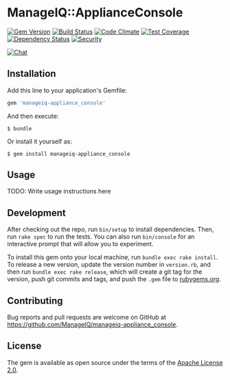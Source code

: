 # ManageIQ::ApplianceConsole

[![Gem Version](https://badge.fury.io/rb/manageiq-appliance_console.svg)](http://badge.fury.io/rb/manageiq-appliance_console)
[![Build Status](https://travis-ci.org/ManageIQ/manageiq-appliance_console.svg)](https://travis-ci.org/ManageIQ/manageiq-appliance_console)
[![Code Climate](https://codeclimate.com/github/ManageIQ/manageiq-appliance_console.svg)](https://codeclimate.com/github/ManageIQ/manageiq-appliance_console)
[![Test Coverage](https://codeclimate.com/github/ManageIQ/manageiq-appliance_console/badges/coverage.svg)](https://codeclimate.com/github/ManageIQ/manageiq-appliance_console/coverage)
[![Dependency Status](https://gemnasium.com/ManageIQ/manageiq-appliance_console.svg)](https://gemnasium.com/ManageIQ/manageiq-appliance_console)
[![Security](https://hakiri.io/github/ManageIQ/manageiq-appliance_console/master.svg)](https://hakiri.io/github/ManageIQ/manageiq-appliance_console/master)

[![Chat](https://badges.gitter.im/Join%20Chat.svg)](https://gitter.im/ManageIQ/manageiq-appliance_console?utm_source=badge&utm_medium=badge&utm_campaign=pr-badge&utm_content=badge)

## Installation

Add this line to your application's Gemfile:

```ruby
gem 'manageiq-appliance_console'
```

And then execute:

    $ bundle

Or install it yourself as:

    $ gem install manageiq-appliance_console

## Usage

TODO: Write usage instructions here

## Development

After checking out the repo, run `bin/setup` to install dependencies. Then, run `rake spec` to run the tests. You can also run `bin/console` for an interactive prompt that will allow you to experiment.

To install this gem onto your local machine, run `bundle exec rake install`. To release a new version, update the version number in `version.rb`, and then run `bundle exec rake release`, which will create a git tag for the version, push git commits and tags, and push the `.gem` file to [rubygems.org](https://rubygems.org).

## Contributing

Bug reports and pull requests are welcome on GitHub at https://github.com/ManageIQ/manageiq-appliance_console.


## License

The gem is available as open source under the terms of the [Apache License 2.0](http://www.apache.org/licenses/LICENSE-2.0).
